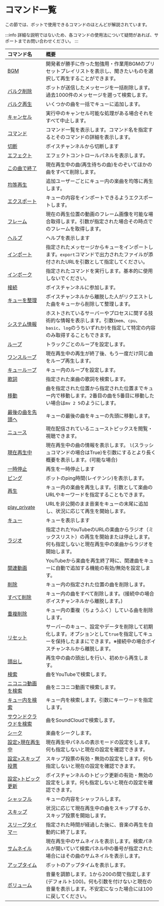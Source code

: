 # コマンド一覧
この節では、ボットで使用できるコマンドのほとんどが解説されています。

:::info
詳細な説明ではないため、各コマンドの使用法について疑問があれば、サポートまでお問い合わせください。
:::

<div class="no-wrap-table">

|コマンド名|概要|
|:--------|:---|
|[BGM](./bgm.md)|開発者が勝手に作った勉強用・作業用BGMのプリセットプレイリストを表示し、聞きたいものを選択して再生することができます。|
|[バルク削除](./bulk_delete.md)|ボットが送信したメッセージを一括削除します。過去1000件のメッセージを遡って検索します。|
|[バルク再生](./bulk_play.md)|いくつかの曲を一括でキューに追加します。|
|[キャンセル](./cancel.md)|実行中のキャンセル可能な処理がある場合それをすべて中止します。|
|[コマンド](./command.md)|コマンド一覧を表示します。コマンド名を指定するとそのコマンドの詳細を表示します。|
|[切断](./disconnect.md)|ボイスチャンネルから切断します|
|[エフェクト](./effect.md)|エフェクトコントロールパネルを表示します。|
|[この曲で終了](./end.md)|現在再生中の曲(再生待ちの曲)をのぞいてほかの曲をすべて削除します。|
|[均等再生](./equalplayback.md)|追加ユーザーごとにキュー内の楽曲を均等に再生します。|
|[エクスポート](./export.md)|キューの内容をインポートできるようエクスポートします。|
|[フレーム](./frame.md)|現在の再生位置の動画のフレーム画像を可能な場合取得します。引数が指定された場合その時点でのフレームを取得します。|
|[ヘルプ](./help.md)|ヘルプを表示します|
|[インポート](./import.md)|指定されたメッセージからキューをインポートします。`export`コマンドで出力されたファイルが添付されたURLを引数として指定してください。|
|[インボーク](./invoke.md)|指定されたコマンドを実行します。基本的に使用しないでください。|
|[接続](./join.md)|ボイスチャンネルに参加します。|
|[キューを整理](./leaveclean.md)|ボイスチャンネルから離脱した人がリクエストした曲をキューから削除して整理します。|
|[システム情報](./log.md)|ホストされているサーバーやプロセスに関する技術的な情報を表示します。引数(`mem`、`cpu`、`basic`、`log`のうちいずれか)を指定して特定の内容のみ取得することもできます。|
|[ループ](./loop.md)|トラックごとのループを設定します。|
|[ワンスループ](./looponce.md)|現在再生中の再生が終了後、もう一度だけ同じ曲をループ再生します。|
|[キューループ](./loopqueue.md)|キュー内のループを設定します。|
|[歌詞](./lyrics.md)|指定された楽曲の歌詞を検索します。|
|[移動](./move.md)|曲を指定された位置から指定された位置までキュー内で移動します。2番目の曲を5番目に移動したい場合は`mv 2 5`のようにします。|
|[最後の曲を先頭へ](./movelastsongtofirst.md)|キューの最後の曲をキューの先頭に移動します。|
|[ニュース](./news.md)|現在配信されているニューストピックスを閲覧・視聴できます。|
|[現在再生中](./nowplaying.md)|現在再生中の曲の情報を表示します。 `l`(スラッシュコマンドの場合はTrue)を引数にするとより長く概要を表示します。(可能な場合)|
|[一時停止](./pause.md)|再生を一時停止します|
|[ピング](./ping.md)|ボットのping時間(レイテンシ)を表示します。|
|[再生](./play.md)|キュー内の楽曲を再生します。引数として楽曲のURLやキーワードを指定することもできます。|
|[play_private](./play_private.md)|URLを非公開のまま音楽をキューの末尾に追加し、状況に応じて再生を開始します。|
|[キュー](./queue.md)|キューを表示します|
|[ラジオ](./radio.md)|指定されたYouTubeのURLの楽曲からラジオ（ミックスリスト）の再生を開始または停止します。何も指定しないと現在再生中の楽曲からラジオを開始します。|
|[関連動画](./related.md)|YouTubeから楽曲を再生終了時に、関連曲をキューに自動で追加する機能の有効/無効を設定します。|
|[削除](./remove.md)|キュー内の指定された位置の曲を削除します。|
|[すべて削除](./removeall.md)|キュー内の曲をすべて削除します。(接続中の場合ボイスチャンネルから離脱します。)|
|[重複削除](./removedupes.md)|キュー内の重複（ちょうふく）している曲を削除します。|
|[リセット](./reset.md)|サーバーのキュー、設定やデータを削除して初期化します。オプションとして`true`を指定してキューを保持したままにできます。※接続中の場合ボイスチャンネルから離脱します。|
|[頭出し](./rewind.md)|再生中の曲の頭出しを行い、初めから再生します。|
|[検索](./search.md)|曲をYouTubeで検索します。|
|[ニコニコ動画を検索](./searchnico.md)|曲をニコニコ動画で検索します。|
|[キュー内を検索](./searchqueue.md)|キュー内を検索します。引数にキーワードを指定します。|
|[サウンドクラウドを検索](./searchsoundcloud.md)|曲をSoundCloudで検索します。|
|[シーク](./seek.md)|楽曲をシークします。|
|[設定>現在再生中](./setting_nowplaying.md)|現在再生中パネルの表示モードの設定をします。何も指定しないと現在の設定を確認できます。|
|[設定>スキップ投票](./setting_skipvote.md)|スキップ投票の有効・無効の設定をします。何も指定しないと現在の設定を確認できます。|
|[設定>トピック更新](./setting_updatetopic.md)|ボイスチャンネルのトピック更新の有効・無効の設定をします。何も指定しないと現在の設定を確認できます。|
|[シャッフル](./shuffle.md)|キューの内容をシャッフルします。|
|[スキップ](./skip.md)|状況に応じて現在再生中の曲をスキップするか、スキップ投票を開始します。|
|[スリープタイマー](./sleeptimer.md)|指定された時間が経過した後に、音楽の再生を自動的に終了します。|
|[サムネイル](./thumbnail.md)|現在再生中のサムネイルを表示します。検索パネルが開いていて検索パネル中の番号が指定された場合にはその曲のサムネイルを表示します。|
|[アップタイム](./uptime.md)|ボットのアップタイムを表示します。|
|[ボリューム](./volume.md)|音量を調節します。1から200の間で指定します(デフォルト100)。何も引数を付けないと現在の音量を表示します。不安定になった場合には100に戻してください。|


</div>